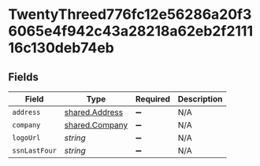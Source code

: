# TwentyThreed776fc12e56286a20f36065e4f942c43a28218a62eb2f211116c130deb74eb


## Fields

| Field                                                   | Type                                                    | Required                                                | Description                                             |
| ------------------------------------------------------- | ------------------------------------------------------- | ------------------------------------------------------- | ------------------------------------------------------- |
| `address`                                               | [shared.Address](../../../sdk/models/shared/address.md) | :heavy_minus_sign:                                      | N/A                                                     |
| `company`                                               | [shared.Company](../../../sdk/models/shared/company.md) | :heavy_minus_sign:                                      | N/A                                                     |
| `logoUrl`                                               | *string*                                                | :heavy_minus_sign:                                      | N/A                                                     |
| `ssnLastFour`                                           | *string*                                                | :heavy_minus_sign:                                      | N/A                                                     |